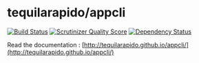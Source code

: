 # tequilarapido/appcli

[![Build Status](https://travis-ci.org/tequilarapido/appcli.png?branch=develop)](https://travis-ci.org/tequilarapido/appcli)
[![Scrutinizer Quality Score](https://scrutinizer-ci.com/g/tequilarapido/appcli/badges/quality-score.png?s=312eb20fd70ec286ca086c8f55c2679c5ac3d040)](https://scrutinizer-ci.com/g/tequilarapido/appcli/)
[![Dependency Status](https://www.versioneye.com/user/projects/530b6d34ec1375e93b00007a/badge.png)](https://www.versioneye.com/user/projects/530b6d34ec1375e93b00007a)

Read the documentation : [http://tequilarapido.github.io/appcli/](http://tequilarapido.github.io/appcli/)